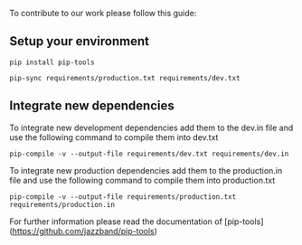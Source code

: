 


To contribute to our work please follow this guide:

## Setup your environment 

```
pip install pip-tools
```
```
pip-sync requirements/production.txt requirements/dev.txt
```


## Integrate new dependencies

To integrate new development dependencies add them to the dev.in file and use the following command to compile them into dev.txt

```
pip-compile -v --output-file requirements/dev.txt requirements/dev.in
```

To integrate new production dependencies add them to the production.in file and use the following command to compile them into production.txt

```
pip-compile -v --output-file requirements/production.txt requirements/production.in
```

For further information please read the documentation of [pip-tools] (https://github.com/jazzband/pip-tools)
 